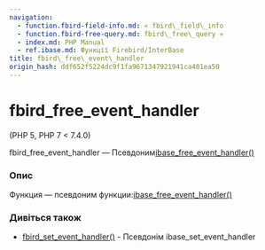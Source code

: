 ```yaml
---
navigation:
  - function.fbird-field-info.md: « fbird\_field\_info
  - function.fbird-free-query.md: fbird\_free\_query »
  - index.md: PHP Manual
  - ref.ibase.md: Функції Firebird/InterBase
title: fbird\_free\_event\_handler
origin_hash: ddf652f5224dc9f1fa9671347921941ca401ea50
---
```

# fbird\_free\_event\_handler

(PHP 5, PHP 7 < 7.4.0)

fbird\_free\_event\_handler — Псевдоним[ibase\_free\_event\_handler()](function.ibase-free-event-handler.md)

### Опис

Функция — псевдоним функции:[ibase\_free\_event\_handler()](function.ibase-free-event-handler.md)

### Дивіться також

-   [fbird\_set\_event\_handler()](function.fbird-set-event-handler.md) \- Псевдонім ibase\_set\_event\_handler
